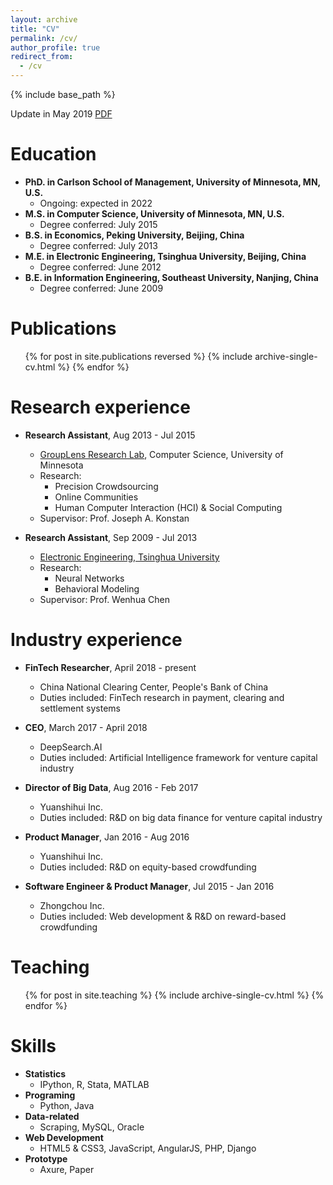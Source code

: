 ```yaml
---
layout: archive
title: "CV"
permalink: /cv/
author_profile: true
redirect_from:
  - /cv
---
```

                   
{% include base_path %}

Update in May 2019 [PDF](http://huangzh0707.github.io/files/CV_May2019.pdf)

Education
======
* <strong>PhD. in Carlson School of Management, University of Minnesota, MN, U.S.</strong>
  * Ongoing: expected in 2022
* <strong>M.S. in Computer Science, University of Minnesota, MN, U.S.</strong>
  * Degree conferred: July 2015
* <strong>B.S. in Economics, Peking University, Beijing, China</strong>
  * Degree conferred: July 2013
* <strong>M.E. in Electronic Engineering, Tsinghua University, Beijing, China</strong>
  * Degree conferred: June 2012
* <strong>B.E. in Information Engineering, Southeast University, Nanjing, China</strong>
  * Degree conferred: June 2009
    
Publications
======
  <ul>{% for post in site.publications reversed %}
    {% include archive-single-cv.html %}
  {% endfor %}</ul>
  
Research experience
======
* <strong>Research Assistant</strong>, Aug 2013 - Jul 2015
  * [GroupLens Research Lab](https://grouplens.org/), Computer Science, University of Minnesota
  * Research:
    * Precision Crowdsourcing
    * Online Communities
    * Human Computer Interaction (HCI) & Social Computing
  * Supervisor: Prof. Joseph A. Konstan

* <strong>Research Assistant</strong>, Sep 2009 - Jul 2013
  * [Electronic Engineering, Tsinghua University](http://www.ee.tsinghua.edu.cn/)
  * Research: 
    * Neural Networks
    * Behavioral Modeling
  * Supervisor: Prof. Wenhua Chen

Industry experience
======
* <strong>FinTech Researcher</strong>, April 2018 - present
  * China National Clearing Center, People's Bank of China
  * Duties included: FinTech research in payment, clearing and settlement systems
  
* <strong>CEO</strong>, March 2017 - April 2018
  * DeepSearch.AI
  * Duties included: Artificial Intelligence framework for venture capital industry
  
* <strong>Director of Big Data</strong>, Aug 2016 - Feb 2017
  * Yuanshihui Inc.
  * Duties included: R&D on big data finance for venture capital industry

* <strong>Product Manager</strong>, Jan 2016 - Aug 2016
  * Yuanshihui Inc.
  * Duties included: R&D on equity-based crowdfunding
  
* <strong>Software Engineer & Product Manager</strong>, Jul 2015 - Jan 2016
  * Zhongchou Inc.
  * Duties included: Web development & R&D on reward-based crowdfunding


Teaching
======
  <ul>{% for post in site.teaching %}
    {% include archive-single-cv.html %}
  {% endfor %}</ul>
  
Skills
======
* <strong>Statistics</strong>
  * IPython, R, Stata, MATLAB
* <strong>Programing</strong>
  * Python, Java
* <strong>Data-related</strong>
  * Scraping, MySQL, Oracle
* <strong>Web Development</strong>
  * HTML5 & CSS3, JavaScript, AngularJS, PHP, Django
* <strong>Prototype</strong>
  * Axure, Paper
 

